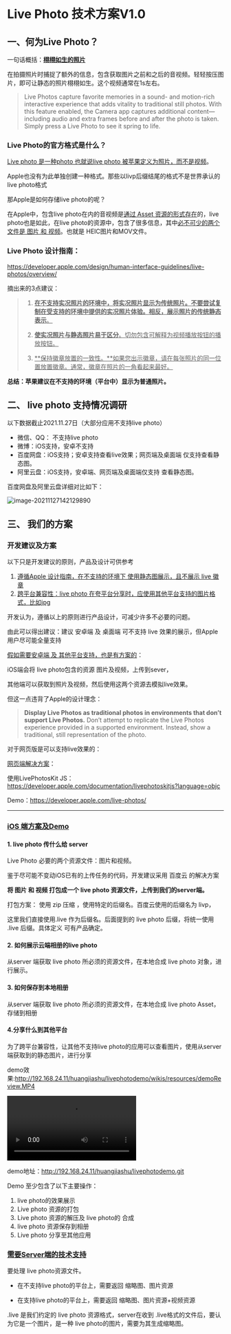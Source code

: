 # Live Photo 技术方案V1.0

## 一、何为Live Photo？

一句话概括：**<u>栩栩如生的照片</u>**

在拍摄照片时捕捉了额外的信息，包含获取图片之前和之后的音视频。轻轻按压图片，即可让静态的照片栩栩如生。这个视频通常在1s左右。

> Live Photos capture favorite memories in a sound- and motion-rich interactive experience that adds vitality to traditional still photos. With this feature enabled, the Camera app captures additional content—including audio and extra frames before and after the photo is taken. Simply press a Live Photo to see it spring to life.



### Live Photo的官方格式是什么？

<u>Live photo 是一种photo 也就说live photo 被苹果定义为照片，而不是视频</u>。

Apple也没有为此单独创建一种格式。那些以livp后缀结尾的格式不是世界承认的live photo格式

那Apple是如何存储live photo的呢？

在Apple中，包含live photo在内的音视频是<u>通过 Asset 资源的形式存在</u>的，live photo也是如此，在live photo的资源中，包含了很多信息，其中<u>必不可少的两个文件是 图片 和 视频</u>。也就是 HEIC图片和MOV文件。



### Live Photo 设计指南：

https://developer.apple.com/design/human-interface-guidelines/live-photos/overview/

摘出来的3点建议：

>1. <u>**在不支持实况照片的环境中，将实况照片显示为传统照片。不要尝试复制在受支持的环境中提供的实况照片体验。相反，展示照片的传统静态表示**。</u>
>2. <u>**使实况照片与静态照片易于区分**。切勿包含可解释为视频播放按钮的播放按钮。</u>
>
>3. <u>**保持徽章放置的一致性。**如果您出示徽章，请在每张照片的同一位置放置徽章。通常，徽章在照片的一角看起来最好。</u>

**总结：苹果建议在不支持的环境（平台中）显示为普通照片。**

## 二、 live photo 支持情况调研

以下数据截止2021.11.27日（大部分应用不支持live photo）

- 微信、QQ： 不支持live photo
- 微博：iOS支持，安卓不支持
- 百度网盘：iOS支持；安卓支持查看live效果；网页端及桌面端 仅支持查看静态图。
- 阿里云盘：iOS支持，安卓端、网页端及桌面端仅支持 查看静态图。

百度网盘及阿里云盘详细对比如下：

![image-20211127142129890](http://192.168.24.11/huangjiashu/livephotodemo/wikis/resources/marketPreview.png)



## 三、 我们的方案

### 开发建议及方案

以下只是开发建议的原则，产品及设计可供参考

1. <u>遵循Apple 设计指南，在不支持的环境下 使用静态图展示，且不展示 live 徽章</u>
2. <u>跨平台兼容性：live photo 在夸平台分享时，应使用其他平台支持的图片格式，比如jpg</u>

开发认为，遵循以上的原则进行产品设计，可减少许多不必要的问题。

 由此可以得出建议：建议 安卓端 及 桌面端 可不支持 live 效果的展示，但Apple用户尽可能全量支持

<u>假如需要安卓端 及 其他平台支持，也是有方案的</u>：

iOS端会将 live photo包含的资源 图片及视频，上传到sever，

其他端可以获取到照片及视频，然后使用这两个资源去模拟live效果。

但这一点违背了Apple的设计理念：

> **Display Live Photos as traditional photos in environments that don’t support Live Photos.** Don’t attempt to replicate the Live Photos experience provided in a supported environment. Instead, show a traditional, still representation of the photo.

对于网页版是可以支持live效果的：

<u>网页端解决方案</u>：

使用LivePhotosKit JS：https://developer.apple.com/documentation/livephotoskitjs?language=objc

Demo：https://developer.apple.com/live-photos/

---

### <u>iOS 端方案及Demo</u>

#### 1. live photo 传什么给 server

Live Photo 必要的两个资源文件：图片和视频。

鉴于尽可能不变动iOS已有的上传任务的代码，开发建议采用 百度云 的解决方案

**将 图片 和 视频 打包成一个 live photo 资源文件，上传到我们的server端。** 

打包方案： 使用 zip 压缩 ，使用特定的后缀名。百度云使用的后缀名为 livp，

这里我们直接使用.live 作为后缀名。后面提到的 live photo 后缀，将统一使用 .live 后缀。具体定义 可有产品确定。

#### 2. 如何展示云端相册的live photo

从server 端获取 live photo 所必须的资源文件，在本地合成 live photo 对象，进行展示。

#### 3. 如何保存到本地相册

从server 端获取 live photo 所必须的资源文件，在本地合成 live photo Asset，存储到相册

#### 4.分享什么到其他平台

为了跨平台兼容性，让其他不支持live photo的应用可以查看图片，使用从server端获取到的静态图片，进行分享



demo效果:http://192.168.24.11/huangjiashu/livephotodemo/wikis/resources/demoReview.MP4

<video src="http://192.168.24.11/huangjiashu/livephotodemo/wikis/resources/demoReview.MP4"></video>



demo地址：http://192.168.24.11/huangjiashu/livephotodemo.git

Demo 至少包含了以下主要操作：

1. live photo的效果展示
2. Live photo 资源的打包
3. Live photo 资源的解压及 live photo的 合成
4. live photo 资源保存到相册
5. Live photo 分享至其他应用





### <u>需要Server端的技术支持</u>

要处理 live photo资源文件。

- 在不支持live photo的平台上，需要返回 缩略图、图片资源

- 在支持live photo的平台上，需要返回 缩略图、图片资源+视频资源


.live 是我们约定的 live photo 资源格式，server在收到 .live格式的文件后，要认为它是一个图片，是一种 live photo的图片，需要为其生成缩略图。

